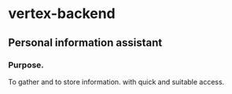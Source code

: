 # vertex-backend
## Personal information assistant
### Purpose.
To gather and to store information.
with quick and suitable access.

